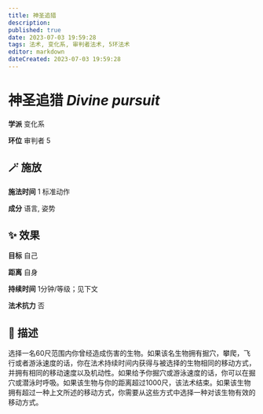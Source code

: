 ```yaml
---
title: 神圣追猎
description: 
published: true
date: 2023-07-03 19:59:28
tags: 法术, 变化系, 审判者法术, 5环法术
editor: markdown
dateCreated: 2023-07-03 19:59:28
---
```


# **神圣追猎** *Divine pursuit*

**学派** 变化系 

**环位** 审判者 5

## 🪄 施放

**施法时间** 1 标准动作

**成分** 语言, 姿势

## ✨ 效果 

**目标** 自己 

**距离** 自身  

**持续时间** 1分钟/等级；见下文 

**法术抗力** 否

## 📖 描述

选择一名60尺范围内你曾经造成伤害的生物。如果该名生物拥有掘穴，攀爬，飞行或者游泳速度的话，你在法术持续时间内获得与被选择的生物相同的移动方式，并拥有相同的移动速度以及机动性。如果给予你掘穴或游泳速度的话，你可以在掘穴或潜泳时呼吸。如果该生物与你的距离超过1000尺，该法术结束。如果该生物拥有超过一种上文所述的移动方式，你需要从这些方式中选择一种对该生物有效的移动方式。
    